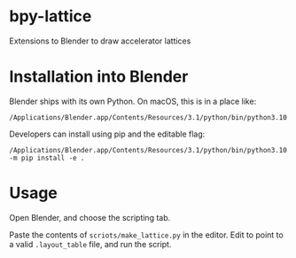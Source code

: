 # bpy-lattice
Extensions to Blender to draw accelerator lattices


# Installation into Blender

Blender ships with its own Python. On macOS, this is in a place like:

`/Applications/Blender.app/Contents/Resources/3.1/python/bin/python3.10`

Developers can install using pip and the editable flag:

`/Applications/Blender.app/Contents/Resources/3.1/python/bin/python3.10 -m pip install -e .`


# Usage

Open Blender, and choose the scripting tab. 

Paste the contents of `scriots/make_lattice.py` in the editor. Edit to point to a valid `.layout_table` file, and run the script.
